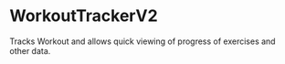 # WorkoutTrackerV2
Tracks Workout and allows quick viewing of progress of exercises and other data.
